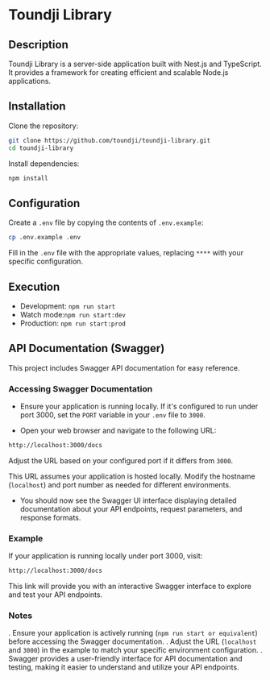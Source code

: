 # Toundji Library

## Description

Toundji Library is a server-side application built with Nest.js and TypeScript. It provides a framework for creating efficient and scalable Node.js applications.

## Installation

Clone the repository:

```bash
git clone https://github.com/toundji/toundji-library.git
cd toundji-library
```

Install dependencies:

```bash
npm install
```


## Configuration

Create a `.env` file by copying the contents of `.env.example`:

```bash
cp .env.example .env
```
Fill in the `.env` file with the appropriate values, replacing `****` with your specific configuration.


## Execution

- Development: `npm run start`
- Watch mode:`npm run start:dev`
- Production: `npm run start:prod`



## API Documentation (Swagger)

This project includes Swagger API documentation for easy reference.


### Accessing Swagger Documentation
- Ensure your application is running locally. If it's configured to run under port 3000, set the `PORT` variable in your `.env` file to `3000`.

- Open your web browser and navigate to the following URL:


```bash
http://localhost:3000/docs
```

Adjust the URL based on your configured port if it differs from `3000`.

This URL assumes your application is hosted locally. Modify the hostname (`localhost`) and port number as needed for different environments.

- You should now see the Swagger UI interface displaying detailed documentation about your API endpoints, request parameters, and response formats.

### Example
If your application is running locally under port 3000, visit:

```bash
http://localhost:3000/docs
```
This link will provide you with an interactive Swagger interface to explore and test your API endpoints.

### Notes
. Ensure your application is actively running (`npm run start or equivalent`) before accessing the Swagger documentation.
. Adjust the URL (`localhost` and `3000`) in the example to match your specific environment configuration.
. Swagger provides a user-friendly interface for API documentation and testing, making it easier to understand and utilize your API endpoints.

